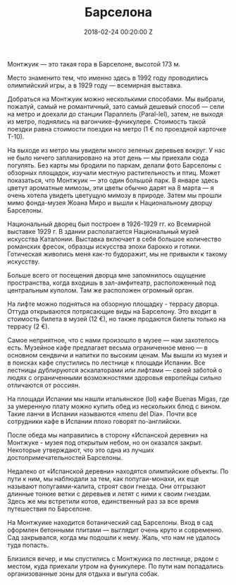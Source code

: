 ﻿---
title: Барселона
date: 2018-02-24 00:20:00 Z
tags:
- Blog
- Barcelona
- Travel
img: montjuic.JPG
layout: post
---

Монтжуик — это такая гора в Барселоне, высотой 173 м. 

Место знаменито тем, что именно здесь в 1992 году проводились олимпийский игры, а в 1929 году — всемирная выставка.

Добраться на Монтжуик можно несколькими способами. Мы выбрали, пожалуй, самый не романтичный, зато самый дешевый способ — сели на метро и доехали до станции Параллель (Paral-lel), затем, не выходя из метро, поднялись на вагончике-фуникулере. Стоимость такой поездки равна стоимости поездки на метро (1 €  по проездной карточке Т-10).

На выходе из метро мы увидели много зеленых деревьев вокруг. У нас не было ничего запланировано на этот день — мы приехали сюда погулять. Без карты мы бродили по паркам, делали фото Барселоны с обзорных площадок, изучали местную растительность и птиц. Может показаться, что Монтжуик — это один большой парк. В январе здесь цветут ароматные мимозы, эти цветы обычно дарят на 8 марта — я очень хотела увидеть цветущую мимозу в природе. Затем мы прошли мимо фонда-музея Жоана Миро и вышли к Национальному дворцу Барселоны.
	
Национальный дворец был построен в 1926-1929 гг. ко Всемирной выставке 1929 г. В здании располагается Национальный музей искусства Каталонии. Выставка включает в себя большое количество романских фресок, образцы искусства эпохи барокко и готики. Готическая живопись меня как-то будоражит, мы не привыкли к такому искусству. 

Больше всего от посещения дворца мне запомнилось ощущение пространства, когда входишь в зал-амфитеатр, расположенный под центральным куполом. Там же расположен огромный орган.

На лифте можно подняться на обзорную площадку - террасу дворца. Оттуда открываются потрясающие виды на Барселону. Это входит в стоимость билета в музей (12 €), но также продаются билеты только на террасу (2 €). 

Самое неприятное, что с нами произошло в музее — нам захотелось есть. Музейное кафе предлагает весьма ограниченное меню — в основном сендвичи и напитки по высоким ценам. Мы вышли из музея и в поисках кафе спустились по лестнице к площади Испании. Все лестницы дублируются эскалаторами или лифтами — своей заботой о людях с ограниченными возможностями здоровья европейцы сильно отличаются от россиян.

На площади Испании мы нашли итальянское (lol) кафе Buenas Migas, где за умеренную плату   можно купить обед из нескольких блюд с вином. Такие ланчи в Испании называются «menu del Dia». Почти все сотрудники кафе в Испании плохо говорят по-английски. 

 После обеда мы направились в сторону «Испанской деревни» на Монтжуке - музея под открытым небом, но он оказался закрыт. Некоторые утверждают, что это одна из лучших достопримечательностей Барселоны.

Недалеко от «Испанской деревни» находятся олимпийские объекты. По пути к ним, мы наблюдали за тем, как попугаи-монахи, их еще называют попугаями-калита, строят свои гнезда. Они отгрызают длинные тонкие ветки с деревьев и летят с ними к своим гнездам. Здесь же мы встретили котов, единственный раз за все время путешествия по Барселоне.

На Монтжуике находится ботанический сад Барселоны. Вход в сад оформлен бетонными плитами — выглядит очень круто и современно. Сад закрывался, когда мы подошли к нему. Жаль, что нам не удалось туда попасть. 

Близился вечер, и мы спустились с Монтжуика по лестнице, рядом с местом, куда приехали утром на фуникулере. По пути нам попадались организованные зоны для отдыха и выгула собак. 
